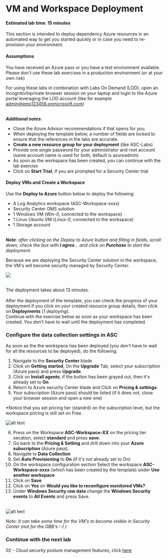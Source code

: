 ﻿# VM and Workspace Deployment
#### Estimated lab time: 15 minutes
This section is intended to deploy dependency Azure resources in an automated way to get you started quickly or in case you need to re-provision your environment.

#### Assumptions
You have received an Azure pass or you have a test environment available. Please don't use these lab exercises in a production environment (or at your own risk) <br>

For using these labs in combination with Labs On Demand (LOD), open an incognito/inprivate browser session on your laptop and login to the Azure portal leveraging the LOD account (like for example admin@ems123456.onmicrosoft.com)<br><br>

***Additional notes**:*
- Close the Azure Advisor recommendations if that opens for you.
- When deploying the template below, a number of fields are locked to ensure that the references in the labs are accurate.<br>
- **Create a new resource group for your deployment** (like ASC-Labs)
- Provide one single password for your administrator and root account (same account name is used for both, default is azureadmin)
- As soon as the workspace has been created, you can continue with the lab exercise
- Click on **Start Trial**, if you are prompted for a Security Center trial

#### Deploy VMs and Create a Workspace
Use the **Deploy to Azure** button below to deploy the following:
- A Log Analytics workspace (ASC-Workspace-xxxx)
- Security Center OMS solution
- 1 Windows VM (*Win-0*, connected to the workspace)
- 1 Linux Ubuntu VM (*Linux-0*, connected to the workspace) 
- 1 Storage account
<br><br>

***Note**: after clicking on the Deploy to Azure button and filling in fields, scroll down, check the box with **I agree**... and click on **Purchase** to start the deployment.*

Because we are deploying the Security Center solution in the workspace, the VM's will become security managed by Security Center.

<a href="https://portal.azure.com/#create/Microsoft.Template/uri/https%3A%2F%2Fraw.githubusercontent.com%2Fyaniv-shasha%2FAzure-Security-Center-1%2Fmaster%2FLabs%2F01%20-%20VM%20and%20Workspace%20Deployment%2FFiles%2FdeployAscManagedVmsWithLA.json" target="_blank">
    <img src="http://azuredeploy.net/deploybutton.png"/>
</a>
<br><br>
 
The deployment takes about 13 minutes.<br><br>
After the deployment of the template, you can check the progress of your deployment if you click on your created resource group details, then click on **Deployments** (*1 deploying*). <br>
Continue with the exercise below as soon as your workspace has been created. You don't have to wait until the deployment has completed.

### Configure the data collection settings in ASC
As soon as the the workspace has been deployed (you don't have to wait for all the resources to be deployed), do the following:
1. Navigate to the **Security Center** blade
2. Click on **Getting started**, On the **Upgrade** Tab, select your subscription (Azure pass)  and press **Upgrade**.
3. Click on **Install agents**, if the button has been grayed out, then it's already set to **On**
4. Return to Azure security Center blade and Click on **Pricing & settings**.
5. Your subscription (Azure pass) should be listed (if it does not, close your browser session and open a new one)

*Notice that you set pricing tier (standrd) on the subscription level, but the workspace pricing is still set on Free.

![alt text](https://raw.githubusercontent.com/yaniv-shasha/Azure-Security-Center-1/master/Labs/01%20-%20VM%20and%20Workspace%20Deployment/Screenshots/pricingstatus.png
)<br>

6. Press on the Workspace **ASC-Workspace-XX** on the pricing tier secation, select **standard** and press **save**.
7. Go back to the **Pricing & Setting** and drill down into  your **Azure subscription** (Azure pass).
8. Navigate to **Data Collection**
9. Set **Auto Provisioning** to **On** (if it's not already set to On)
10. On the workspace configuration section Select the workspace **ASC-Workspace-xxxx** (which has been created by the template) under **Use another workspace**
11. Click on **Save**
12. Click on **Yes** on **Would you like to reconfigure monitored VMs?**
13. Under **Windows Security raw data** change the **Windows Security events** to **All Events** and press Save.
 <br><br>

![alt text](https://raw.githubusercontent.com/yaniv-shasha/Azure-Security-Center-1/master/Labs/01%20-%20VM%20and%20Workspace%20Deployment/Screenshots/Workspace_config.png
)<br>


*Note: It can take some time for the VM's to become visible in Security Center (not for the GBB's :-) )*

### Continue with the next lab
02 - Cloud security posture management features, click <a href="https://github.com/yaniv-shasha/Azure-Security-Center-1/tree/master/Labs/02%20-%20Beginner%20Track" target="_blank">here</a>
